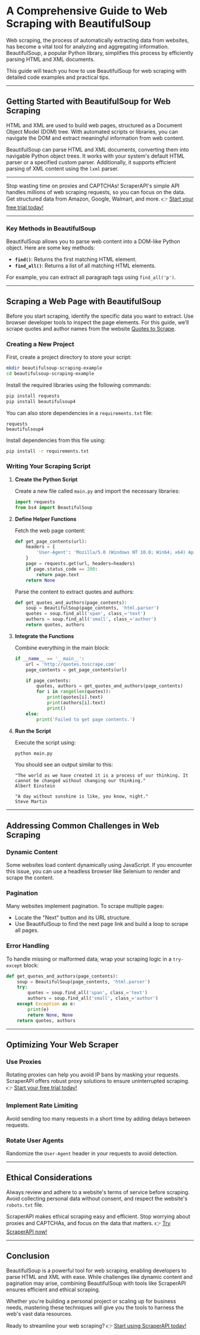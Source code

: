 # A Comprehensive Guide to Web Scraping with BeautifulSoup

Web scraping, the process of automatically extracting data from websites, has become a vital tool for analyzing and aggregating information. BeautifulSoup, a popular Python library, simplifies this process by efficiently parsing HTML and XML documents.

This guide will teach you how to use BeautifulSoup for web scraping with detailed code examples and practical tips.

---

## Getting Started with BeautifulSoup for Web Scraping

HTML and XML are used to build web pages, structured as a Document Object Model (DOM) tree. With automated scripts or libraries, you can navigate the DOM and extract meaningful information from web content.

BeautifulSoup can parse HTML and XML documents, converting them into navigable Python object trees. It works with your system's default HTML parser or a specified custom parser. Additionally, it supports efficient parsing of XML content using the `lxml` parser.

---

Stop wasting time on proxies and CAPTCHAs! ScraperAPI's simple API handles millions of web scraping requests, so you can focus on the data. Get structured data from Amazon, Google, Walmart, and more. 👉 [Start your free trial today!](https://bit.ly/Scraperapi)

---

### Key Methods in BeautifulSoup

BeautifulSoup allows you to parse web content into a DOM-like Python object. Here are some key methods:

- **`find()`**: Returns the first matching HTML element.
- **`find_all()`**: Returns a list of all matching HTML elements.

For example, you can extract all paragraph tags using `find_all('p')`. 

---

## Scraping a Web Page with BeautifulSoup

Before you start scraping, identify the specific data you want to extract. Use browser developer tools to inspect the page elements. For this guide, we’ll scrape quotes and author names from the website [Quotes to Scrape](http://quotes.toscrape.com/).

### Creating a New Project

First, create a project directory to store your script:

```bash
mkdir beautifulsoup-scraping-example
cd beautifulsoup-scraping-example
```

Install the required libraries using the following commands:

```bash
pip install requests
pip install beautifulsoup4
```

You can also store dependencies in a `requirements.txt` file:

```plaintext
requests
beautifulsoup4
```

Install dependencies from this file using:

```bash
pip install -r requirements.txt
```

### Writing Your Scraping Script

1. **Create the Python Script**

   Create a new file called `main.py` and import the necessary libraries:

   ```python
   import requests
   from bs4 import BeautifulSoup
   ```

2. **Define Helper Functions**

   Fetch the web page content:

   ```python
   def get_page_contents(url):
       headers = {
           'User-Agent': 'Mozilla/5.0 (Windows NT 10.0; Win64; x64) AppleWebKit/537.36 (KHTML, like Gecko) Chrome/107.0.0.0 Safari/537.36'
       }
       page = requests.get(url, headers=headers)
       if page.status_code == 200:
           return page.text
       return None
   ```

   Parse the content to extract quotes and authors:

   ```python
   def get_quotes_and_authors(page_contents):
       soup = BeautifulSoup(page_contents, 'html.parser')
       quotes = soup.find_all('span', class_='text')
       authors = soup.find_all('small', class_='author')
       return quotes, authors
   ```

3. **Integrate the Functions**

   Combine everything in the main block:

   ```python
   if __name__ == '__main__':
       url = 'http://quotes.toscrape.com'
       page_contents = get_page_contents(url)

       if page_contents:
           quotes, authors = get_quotes_and_authors(page_contents)
           for i in range(len(quotes)):
               print(quotes[i].text)
               print(authors[i].text)
               print()
       else:
           print('Failed to get page contents.')
   ```

4. **Run the Script**

   Execute the script using:

   ```bash
   python main.py
   ```

   You should see an output similar to this:

   ```plaintext
   "The world as we have created it is a process of our thinking. It cannot be changed without changing our thinking."
   Albert Einstein

   "A day without sunshine is like, you know, night."
   Steve Martin
   ```

---

## Addressing Common Challenges in Web Scraping

### Dynamic Content

Some websites load content dynamically using JavaScript. If you encounter this issue, you can use a headless browser like Selenium to render and scrape the content.

### Pagination

Many websites implement pagination. To scrape multiple pages:
- Locate the "Next" button and its URL structure.
- Use BeautifulSoup to find the next page link and build a loop to scrape all pages.

### Error Handling

To handle missing or malformed data, wrap your scraping logic in a `try-except` block:

```python
def get_quotes_and_authors(page_contents):
    soup = BeautifulSoup(page_contents, 'html.parser')
    try:
        quotes = soup.find_all('span', class_='text')
        authors = soup.find_all('small', class_='author')
    except Exception as e:
        print(e)
        return None, None
    return quotes, authors
```

---

## Optimizing Your Web Scraper

### Use Proxies

Rotating proxies can help you avoid IP bans by masking your requests. ScraperAPI offers robust proxy solutions to ensure uninterrupted scraping. 👉 [Start your free trial today!](https://bit.ly/Scraperapi)

### Implement Rate Limiting

Avoid sending too many requests in a short time by adding delays between requests.

### Rotate User Agents

Randomize the `User-Agent` header in your requests to avoid detection.

---

## Ethical Considerations

Always review and adhere to a website's terms of service before scraping. Avoid collecting personal data without consent, and respect the website's `robots.txt` file.

ScraperAPI makes ethical scraping easy and efficient. Stop worrying about proxies and CAPTCHAs, and focus on the data that matters. 👉 [Try ScraperAPI now!](https://bit.ly/Scraperapi)

---

## Conclusion

BeautifulSoup is a powerful tool for web scraping, enabling developers to parse HTML and XML with ease. While challenges like dynamic content and pagination may arise, combining BeautifulSoup with tools like ScraperAPI ensures efficient and ethical scraping.

Whether you're building a personal project or scaling up for business needs, mastering these techniques will give you the tools to harness the web's vast data resources.

Ready to streamline your web scraping? 👉 [Start using ScraperAPI today!](https://bit.ly/Scraperapi)
